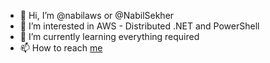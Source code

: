 - 👋 Hi, I’m @nabilaws or @NabilSekher
- 👀 I’m interested in AWS - Distributed .NET and PowerShell
- 🌱 I’m currently learning everything required
- 📫 How to reach [me](https://twitter.com/NabilSekher)

<!---
nabilaws/nabilaws is a ✨ special ✨ repository because its `README.md` (this file) appears on your GitHub profile.
You can click the Preview link to take a look at your changes.
--->

